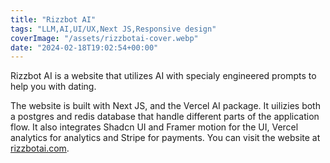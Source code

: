 ```yaml
---
title: "Rizzbot AI"
tags: "LLM,AI,UI/UX,Next JS,Responsive design"
coverImage: "/assets/rizzbotai-cover.webp"
date: "2024-02-18T19:02:54+00:00"
---
```


Rizzbot AI is a website that utilizes AI with specialy engineered prompts to help you with dating.

The website is built with Next JS, and the Vercel AI package. It uilizies both a postgres and redis database that handle different parts of the application flow. It also integrates Shadcn UI and Framer motion for the UI, Vercel analytics for analytics and Stripe for payments. You can visit the website at [rizzbotai.com](https://rizzbotai.com).